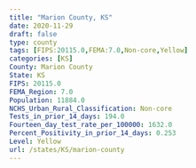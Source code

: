 ```yaml
---
title: "Marion County, KS"
date: 2020-11-29
draft: false
type: county
tags: [FIPS:20115.0,FEMA:7.0,Non-core,Yellow]
categories: [KS]
County: Marion County
State: KS
FIPS: 20115.0
FEMA_Region: 7.0
Population: 11884.0
NCHS_Urban_Rural_Classification: Non-core
Tests_in_prior_14_days: 194.0
Fourteen_day_test_rate_per_100000: 1632.0
Percent_Positivity_in_prior_14_days: 0.253
Level: Yellow
url: /states/KS/marion-county
---
```



